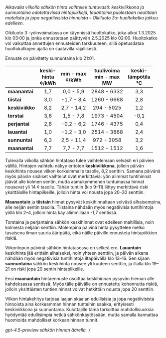 *Alkavalla viikolla sähkön hinta vaihtelee tuntuvasti: keskiviikkona ja sunnuntaina odotettavissa hintapiikkejä, lauantaina puolestaan nautitaan matalista ja jopa negatiivisista hinnoista – Olkiluoto 3:n huoltokatko jatkuu edelleen.*

Olkiluoto 3 -ydinvoimalassa on käynnissä huoltokatko, joka alkoi 1.3.2025 klo 03:00 ja jonka ennustetaan päättyvän 2.5.2025 klo 02:00. Huoltokatko voi vaikuttaa annettujen ennusteiden tarkkuuteen, sillä opetusdataa huoltokatkojen ajalta on saatavilla rajallisesti.

Ennuste on päivitetty sunnuntaina klo 21:01.

|             | keski-<br>hinta<br>¢/kWh | min - max<br>¢/kWh | tuulivoima<br>min - max<br>MW | keski-<br>lämpötila<br>°C |
|:------------|:------------------------:|:------------------:|:----------------------------:|:-------------------------:|
| **maanantai**   |          1,7           |     0,0 - 5,9      |         2848 - 6332          |            3,3            |
| **tiistai**     |          3,0           |    -1,7 - 8,4      |         1260 - 6668          |            2,8            |
| **keskiviikko** |          8,2           |     2,7 - 14,2     |          294 - 5025          |            1,2            |
| **torstai**     |          3,6           |     1,5 - 7,8      |         1973 - 4504          |           -0,1            |
| **perjantai**   |          2,8           |    -0,2 - 6,2      |         1746 - 4375          |            0,4            |
| **lauantai**    |          1,0           |    -1,2 - 3,0      |         2514 - 3868          |            2,4            |
| **sunnuntai**   |          6,3           |     2,5 - 11,4     |          972 - 3058          |            3,2            |
| **maanantai**   |          7,7           |     7,7 - 7,7      |         1512 - 1512          |            1,6            |

Tulevalla viikolla sähkön hintataso tulee vaihtelemaan selvästi eri päivien välillä. Hintojen vaihtelu näkyy eritoten **keskiviikkona**, jolloin päivän keskihinta nousee viikon korkeimmalle tasolle, 8,2 senttiin. Samana päivänä myös päivän sisäiset vaihtelut ovat merkittäviä: yön alimmat tuntihinnat jäävät alle kolmen sentin, mutta aamukymmenen tuntumassa hinnat nousevat yli 14 ¢ tasolle. Tähän tuntiin (klo 9–11) liittyy merkittävä riski yksittäisille hintapiikeille, jolloin hinta voi nousta jopa 20–30 senttiin.

**Maanantain** ja **tiistain** hinnat pysyvät keskihinnaltaan selvästi alhaisempina, alle neljän sentin tasolla. Tiistaina nähdään myös negatiivisia tuntihintoja yöllä klo 2–4, jolloin hinta käy alimmillaan -1,7 sentissä.

Torstaina ja perjantaina sähkön keskihinnat ovat edelleen maltillisia, noin kolmesta neljään senttiin. Molempina päivinä hinta pysyttelee melko tasaisena ilman suuria ääripäitä, eikä näille päiville ennusteta hintapiikkien riskiä.

Viikonlopun päivinä sähkön hintatasossa on selkeä ero. **Lauantain** keskihinta jää erittäin alhaiseksi, noin yhteen senttiin, ja päivän aikana nähdään myös negatiivisia tuntihintoja iltapäivällä klo 13–16. Sen sijaan **sunnuntaina** sähkön keskihinta nousee yli kuuteen senttiin, ja illalla klo 19–21 on riski jopa 20 sentin hintapiikeille.

Ensi **maanantain** hintaennuste osoittaa keskihinnan pysyvän hieman alle kahdeksassa sentissä. Myös tälle päivälle on ennustettu kohonnutta riskiä, jolloin yksittäisten tuntien hinnat voivat hetkittäin nousta jopa 20 senttiin.

Viikon hintakehitys tarjoaa laajan skaalan edullisista ja jopa negatiivisista hinnoista aina korkeamman hinnan tunteihin saakka, erityisesti keskiviikkona ja sunnuntaina. Kuluttajille tämä tarkoittaa mahdollisuuksia hyödyntää edullisimpia hetkiä sähkönkäytössään, mutta samalla kannattaa huomioida mahdolliset korkean hinnan tunnit.

*gpt-4.5-preview sähkön hinnan äärellä.* ⚡
